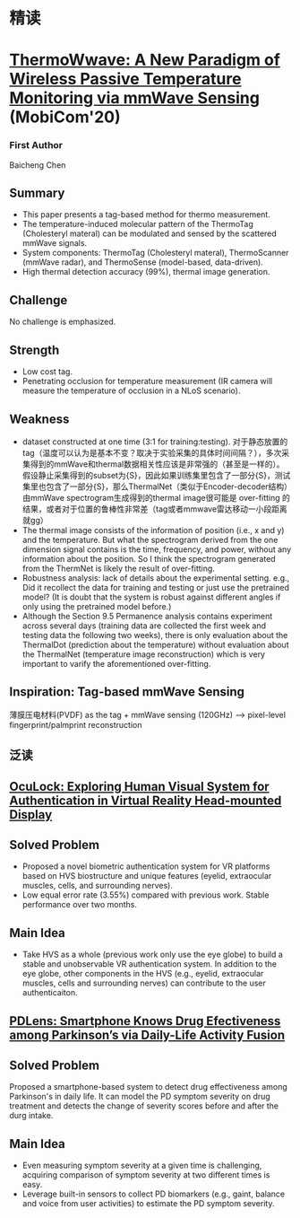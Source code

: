 # 精读
# [ThermoWwave: A New Paradigm of Wireless Passive Temperature Monitoring via mmWave Sensing](https://cse.buffalo.edu/~wenyaoxu/papers/conference/xu-ndss2020.pdf) (MobiCom'20)
### First Author
Baicheng Chen
## Summary
- This paper presents a tag-based method for thermo measurement.
- The temperature-induced molecular pattern of the ThermoTag (Cholesteryl materal) can be modulated and sensed by the scattered mmWave signals.
- System components: ThermoTag (Cholesteryl materal), ThermoScanner (mmWave radar), and ThermoSense (model-based, data-driven).
- High thermal detection accuracy (99%), thermal image generation.
## Challenge 
No challenge is emphasized.
## Strength
- Low cost tag.
- Penetrating occlusion for temperature measurement (IR camera will measure the temperature of occlusion in a NLoS scenario).
## Weakness
- dataset constructed at one time (3:1 for training:testing). 对于静态放置的tag（温度可以认为是基本不变？取决于实验采集的具体时间间隔？），多次采集得到的mmWave和thermal数据相关性应该是非常强的（甚至是一样的）。假设静止采集得到的subset为{S}，因此如果训练集里包含了一部分{S}，测试集里也包含了一部分{S}，那么ThermalNet（类似于Encoder-decoder结构）由mmWave spectrogram生成得到的thermal image很可能是 over-fitting 的结果，或者对于位置的鲁棒性非常差（tag或者mmwave雷达移动一小段距离就gg）
- The thermal image consists of the information of position (i.e., x and y) and the temperature. But what the spectrogram derived from the one dimension signal contains is the time, frequency, and power, without any information about the position. So I think the spectrogram generated from the ThermNet is likely the result of over-fitting. 
- Robustness analysis: lack of details about the experimental setting. e.g., Did it recollect the data for training and testing or just use the pretrained model? (It is doubt that the system is robust against different angles if only using the pretrained model before.) 
- Although the Section 9.5 Permanence analysis contains experiment across several days (training data are collected the first week and testing data the following two weeks), there is only evaluation about the ThermalDot (prediction about the temperature) without evaluation about the ThermalNet (temperature image reconstruction) which is very important to varify the aforementioned over-fitting.

## Inspiration: Tag-based mmWave Sensing
薄膜压电材料(PVDF) as the tag + mmWave sensing (120GHz) --> pixel-level fingerprint/palmprint reconstruction

## 泛读
## [OcuLock: Exploring Human Visual System for Authentication in Virtual Reality Head-mounted Display](https://cse.buffalo.edu/~wenyaoxu/papers/conference/xu-ndss2020.pdf)
## Solved Problem
- Proposed a novel biometric authentication system for VR platforms based on HVS biostructure and unique features (eyelid, extraocular muscles, cells, and surrounding nerves).
- Low equal error rate (3.55%) compared with previous work. Stable performance over two months.
## Main Idea
- Take HVS as a whole (previous work only use the eye globe) to build a stable and unobservable VR authentication system. In addition to the eye globe, other components in the HVS (e.g., eyelid, extraocular muscles, cells and surrounding nerves) can contribute to the user authenticaiton.

## [PDLens: Smartphone Knows Drug Efectiveness among Parkinson’s via Daily-Life Activity Fusion](https://cse.buffalo.edu/~wenyaoxu/papers/conference/xu-mobicom2020a.pdf)
## Solved Problem
Proposed a smartphone-based system to detect drug effectiveness among Parkinson's in daily life. It can model the PD symptom severity on drug treatment and detects the change of severity scores before and after the durg intake.
## Main Idea
- Even measuring symptom severity at a given time is challenging, acquiring comparison of symptom severity at two different times is easy.
- Leverage built-in sensors to collect PD biomarkers (e.g., gaint, balance and voice from user activities) to estimate the PD symptom severity.

